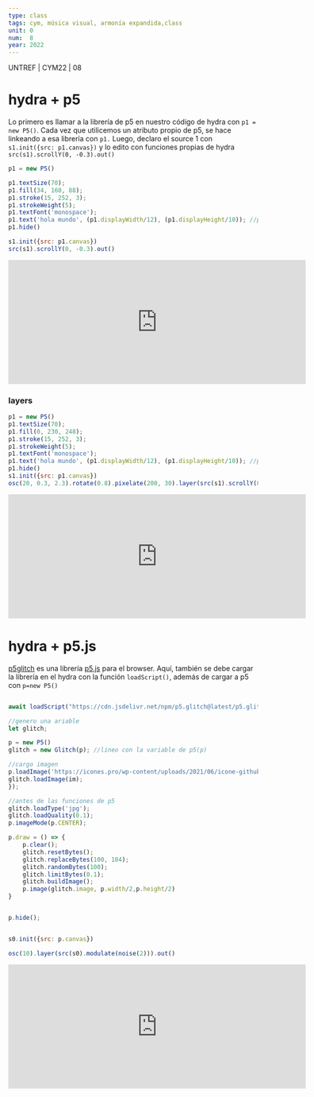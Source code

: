 ```yaml
---
type: class
tags: cym, música visual, armonía expandida,class
unit: 0
num:  8
year: 2022
---
```


<!-- slide bg="#010100" -->
UNTREF | CYM22 | 08

# hydra + p5

Lo primero es llamar a la librería de p5 en nuestro código de hydra con `p1 = new P5()`. Cada vez que utilicemos un atributo propio de p5, se hace linkeando a esa librería con `p1.`
Luego, declaro el source 1 con `s1.init({src: p1.canvas})` y lo edito con funciones propias de hydra `src(s1).scrollY(0, -0.3).out()`

```js
p1 = new P5()

p1.textSize(70);
p1.fill(34, 160, 88);
p1.stroke(15, 252, 3);
p1.strokeWeight(5);
p1.textFont('monospace');
p1.text('hola mundo', (p1.displayWidth/12), (p1.displayHeight/10)); //posición
p1.hide()

s1.init({src: p1.canvas})
src(s1).scrollY(0, -0.3).out()
```
<iframe src="https://hydra.ojack.xyz/?sketch_id=ZNwJdUlDz78hti0a" name="myFrame" align="center" scrolling="no" style="width: 600px; height: 250px; border: solid 0px #000000;"></iframe>

### layers
```js
p1 = new P5()
p1.textSize(70);
p1.fill(0, 230, 248);
p1.stroke(15, 252, 3);
p1.strokeWeight(5);
p1.textFont('monospace');
p1.text('hola mundo', (p1.displayWidth/12), (p1.displayHeight/10)); //posición
p1.hide()
s1.init({src: p1.canvas})
osc(20, 0.3, 2.3).rotate(0.8).pixelate(200, 30).layer(src(s1).scrollY(0, -0.3)).out() //layers
```
<iframe src="https://hydra.ojack.xyz/?sketch_id=QMCReGyGerpApHH8" name="myFrame" align="center" scrolling="no" style="width: 600px; height: 250px; border: solid 0px #000000;"></iframe>

# hydra + p5.js
[p5glitch](http://p5.glitch.me/) es una librería [p5.js](https://p5js.org/) para el browser.
Aquí, también se debe cargar la librería en el hydra con la función `loadScript()`, además de cargar a p5 con `p=new P5()`

```js

await loadScript("https://cdn.jsdelivr.net/npm/p5.glitch@latest/p5.glitch.js")

//genero una ariable
let glitch;

p = new P5()
glitch = new Glitch(p); //lineo con la variable de p5(p)

//cargo imagen
p.loadImage('https://icones.pro/wp-content/uploads/2021/06/icone-github-orange.png', function(im) {
glitch.loadImage(im);
});

//antes de las funciones de p5
glitch.loadType('jpg');
glitch.loadQuality(0.1);
p.imageMode(p.CENTER);

p.draw = () => {
	p.clear();
	glitch.resetBytes(); 
	glitch.replaceBytes(100, 104); 
	glitch.randomBytes(100);
	glitch.limitBytes(0.1);
	glitch.buildImage();
	p.image(glitch.image, p.width/2,p.height/2)
}


p.hide();


s0.init({src: p.canvas}) 

osc(10).layer(src(s0).modulate(noise(2))).out()
```

<iframe src="https://hydra.ojack.xyz/?sketch_id=ZPzH7g6tB38IqwEp" name="myFrame" align="center" scrolling="no" style="width: 600px; height: 250px; border: solid 0px #000000;"></iframe>
